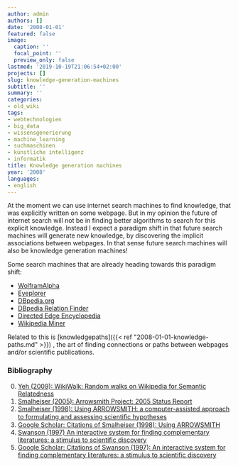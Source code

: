 ```yaml
---
author: admin
authors: []
date: '2008-01-01'
featured: false
image:
  caption: ''
  focal_point: ''
  preview_only: false
lastmod: '2019-10-19T21:06:54+02:00'
projects: []
slug: knowledge-generation-machines
subtitle: ''
summary: ''
categories:
- old_wiki
tags:
- webtechnologien
- big_data
- wissensgenerierung
- machine_learning
- suchmaschinen
- künstliche intelligenz
- informatik
title: Knowledge generation machines
year: '2008'
languages:
- english
---
```


At the moment we can use internet search machines to find knowledge, that was explicitly written on some webpage. But in my opinion the future of internet search will not be in finding better algorithms to search for this explicit knowledge. Instead I expect a paradigm shift in that future search machines will generate new knowledge, by discovering the implicit associations between webpages. In that sense future search machines will also be knowledge generation machines!  

Some search machines that are already heading towards this paradigm shift:

* [WolframAlpha](http://www.wolframalpha.com/)
* [Eyeplorer](http://eyeplorer.com)
* [DBpedia.org](http://dbpedia.org)
* [DBpedia Relation Finder](http://relfinder.dbpedia.org/app.swf)
* [Directed Edge Encyclopedia](http://pedia.directededge.com/)
* [Wikipedia Miner](http://wdm.cs.waikato.ac.nz:8080/)

Related to this is [knowledgepaths]({{< ref "2008-01-01-knowledge-paths.md" >}}) , the art of finding connections or paths between webpages and/or scientific publications.

### Bibliography
0. [Yeh (2009): WikiWalk: Random walks on Wikipedia for Semantic Relatedness](http://www.stanford.edu/~dramage/papers/wikiwalk-textgraphs09.pdf)
0. [Smalheiser (2005): Arrowsmith Project: 2005 Status Report](http://arrowsmith.psych.uic.edu/arrowsmith_uic/tutorial/smalheiser_statusreport_2005.pdf)
0. [Smalheiser (1998): Using ARROWSMITH: a computer-assisted approach to formulating and assessing scientiﬁc hypotheses](http://arrowsmith.psych.uic.edu/arrowsmith_uic/tutorial/swanson_smalheiser_cmpb_1998.pdf)
0. [Google Scholar: Citations of Smalheiser (1998): Using ARROWSMITH](http://scholar.google.de/scholar?cites=16352693654480481586&hl=de)
0. [Swanson (1997) An interactive system for finding complementary literatures: a stimulus to scientific discovery](http://www-2.cs.cmu.edu/afs/cs/user/valdes/Mosaic/Elsewhere/swanson.ps)
0. [Google Scholar: Citations of Swanson (1997): An interactive system for finding complementary literatures: a stimulus to scientific discovery](http://scholar.google.de/scholar?cites=8385295288451703491&hl=de)
